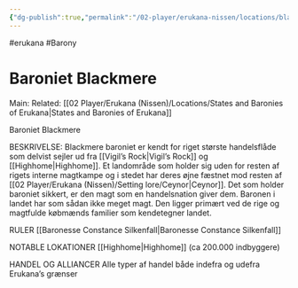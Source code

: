 ```yaml
---
{"dg-publish":true,"permalink":"/02-player/erukana-nissen/locations/blackmere/"}
---
```


#erukana #Barony 

# Baroniet Blackmere
Main:
Related: [[02 Player/Erukana (Nissen)/Locations/States and Baronies of Erukana\|States and Baronies of Erukana]]

Baroniet Blackmere

BESKRIVELSE:
Blackmere baroniet er kendt for riget største handelsflåde som delvist sejler ud fra [[Vigil’s Rock\|Vigil’s Rock]] og [[Highhome\|Highhome]]. Et landområde som holder sig uden for resten af rigets interne magtkampe og i stedet har deres øjne fæstnet mod resten af [[02 Player/Erukana (Nissen)/Setting lore/Ceynor\|Ceynor]]. Det som holder baroniet sikkert, er den magt som en handelsnation giver dem. 
Baronen i landet har som sådan ikke meget magt. Den ligger primært ved de rige og magtfulde købmænds familier som kendetegner landet. 

RULER
[[Baronesse Constance Silkenfall\|Baronesse Constance Silkenfall]]

NOTABLE LOKATIONER
[[Highhome\|Highhome]] (ca 200.000 indbyggere)

HANDEL OG ALLIANCER
Alle typer af handel både indefra og udefra Erukana’s grænser 